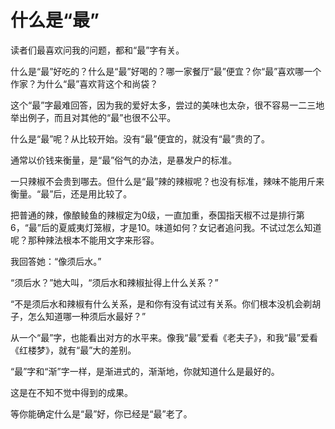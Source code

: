 # 什么是“最”

读者们最喜欢问我的问题，都和“最”字有关。 

什么是“最”好吃的？什么是“最”好喝的？哪一家餐厅“最”便宜？你“最”喜欢哪一个作家？为什么“最”喜欢背这个和尚袋？ 

这个“最”字最难回答，因为我的爱好太多，尝过的美味也太杂，很不容易一二三地举出例子，而且对其他的“最”也很不公平。 

什么是“最”呢？从比较开始。没有“最”便宜的，就没有“最”贵的了。 

通常以价钱来衡量，是“最”俗气的办法，是暴发户的标准。 

一只辣椒不会贵到哪去。但什么是“最”辣的辣椒呢？也没有标准，辣味不能用斤来衡量。“最”后，还是用比较了。 

把普通的辣，像酿鲮鱼的辣椒定为0级，一直加重，泰国指天椒不过是排行第6，“最”后的夏威夷灯笼椒，才是10。味道如何？女记者追问我。不试过怎么知道呢？那种辣法根本不能用文字来形容。 

我回答她：“像须后水。” 

“须后水？”她大叫，“须后水和辣椒扯得上什么关系？” 

“不是须后水和辣椒有什么关系，是和你有没有试过有关系。你们根本没机会剃胡子，怎么知道哪一种须后水最好？” 

从一个“最”字，也能看出对方的水平来。像我“最”爱看《老夫子》，和我“最”爱看《红楼梦》，就有“最”大的差别。 

“最”字和“渐”字一样，是渐进式的，渐渐地，你就知道什么是最好的。 

这是在不知不觉中得到的成果。 

等你能确定什么是“最”好，你已经是“最”老了。